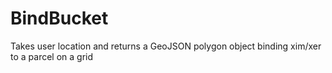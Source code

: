 # BindBucket
Takes user location and returns a GeoJSON polygon object binding xim/xer to a parcel on a grid
